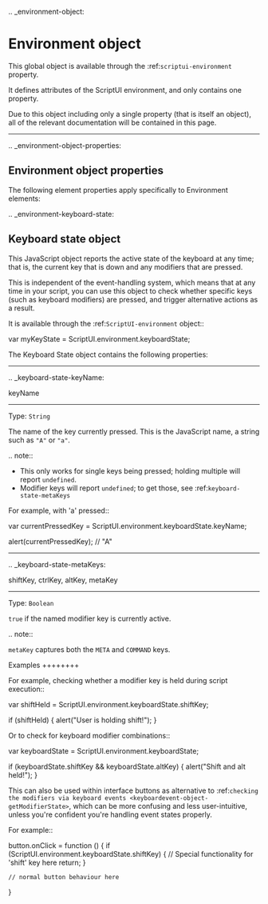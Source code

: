 .. _environment-object:

Environment object
==================

This global object is available through the :ref:`scriptui-environment` property.

It defines attributes of the ScriptUI environment, and only contains one property.

Due to this object including only a single property (that is itself an object), all of the relevant documentation will be contained in this page.

--------------------------------------------------------------------------------

.. _environment-object-properties:

Environment object properties
-----------------------------

The following element properties apply specifically to Environment elements:

.. _environment-keyboard-state:

Keyboard state object
---------------------

This JavaScript object reports the active state of the keyboard at any time; that is, the current key that is down and any modifiers that are pressed.

This is independent of the event-handling system, which means that at any time in your script, you can use this object to check whether specific keys (such as keyboard modifiers) are pressed, and trigger alternative actions as a result.

It is available through the :ref:`ScriptUI-environment` object::

  var myKeyState = ScriptUI.environment.keyboardState;

The Keyboard State object contains the following properties:

--------------------------------------------------------------------------------

.. _keyboard-state-keyName:

keyName
*******
Type: ``String``

The name of the key currently pressed. This is the JavaScript name, a string such as ``"A"`` or ``"a"``.

.. note::

  - This only works for single keys being pressed; holding multiple will report ``undefined``.
  - Modifier keys will report ``undefined``; to get those, see :ref:`keyboard-state-metaKeys`

For example, with 'a' pressed::

  var currentPressedKey = ScriptUI.environment.keyboardState.keyName;

  alert(currentPressedKey); // "A"

--------------------------------------------------------------------------------

.. _keyboard-state-metaKeys:

shiftKey, ctrlKey, altKey, metaKey
**********************************
Type: ``Boolean``

``true`` if the named modifier key is currently active.

.. note::

  ``metaKey`` captures both the ``META`` and ``COMMAND`` keys.

Examples
++++++++

For example, checking whether a modifier key is held during script execution::

  var shiftHeld = ScriptUI.environment.keyboardState.shiftKey;

  if (shiftHeld) {
    alert("User is holding shift!");
  }

Or to check for keyboard modifier combinations::

  var keyboardState = ScriptUI.environment.keyboardState;

  if (keyboardState.shiftKey && keyboardState.altKey) {
    alert("Shift and alt held!");
  }

This can also be used within interface buttons as alternative to :ref:`checking the modifiers via keyboard events <keyboardevent-object-getModifierState>`, which can be more confusing and less user-intuitive, unless you're confident you're handling event states properly.

For example::

  button.onClick = function () {
    if (ScriptUI.environment.keyboardState.shiftKey) {
      // Special functionality for 'shift' key here
      return;
    }

    // normal button behaviour here
  }
